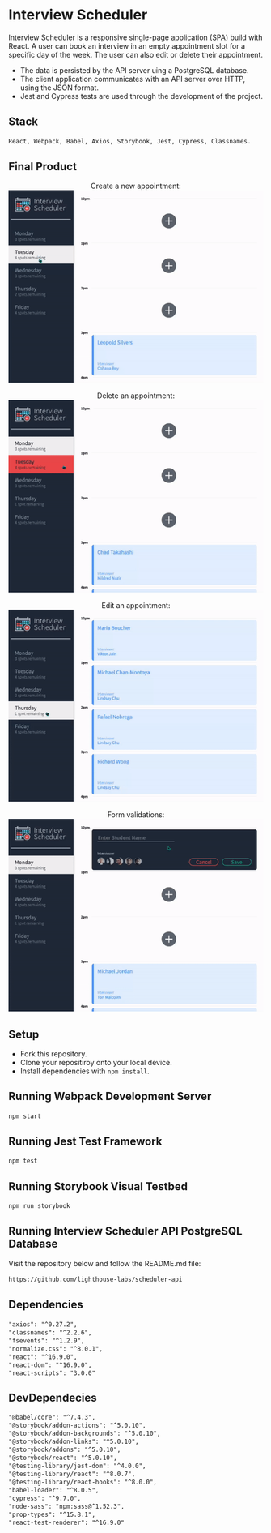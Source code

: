# Interview Scheduler

Interview Scheduler is a responsive single-page application (SPA) build with React. A user can book an interview in an empty appointment slot for a specific day of the week. The user can also edit or delete their appointment. 

- The data is persisted by the API server uing a PostgreSQL database.
- The client application communicates with an API server over HTTP, using the JSON format.
- Jest and Cypress tests are used through the development of the project.

## Stack
```sh
React, Webpack, Babel, Axios, Storybook, Jest, Cypress, Classnames.
```
## Final Product

<p align="center">Create a new appointment:
  <img 
    src="https://raw.githubusercontent.com/rafnobrega/scheduler/master/docs/Create%20new%20appointment.gif"
  >
</p>

<p align="center">Delete an appointment:
  <img 
    src="https://raw.githubusercontent.com/rafnobrega/scheduler/master/docs/Delete%20an%20appointment.gif"
  >
</p>

<p align="center">Edit an appointment:
  <img 
    src="https://raw.githubusercontent.com/rafnobrega/scheduler/master/docs/Edit%20an%20appointment.gif"
  >
</p>

<p align="center">Form validations:
  <img 
    src="https://raw.githubusercontent.com/rafnobrega/scheduler/master/docs/Validations.gif"
  >
</p>


## Setup

- Fork this repository.
- Clone your repositiroy onto your local device.
- Install dependencies with `npm install`.

## Running Webpack Development Server

```sh
npm start
```

## Running Jest Test Framework

```sh
npm test
```

## Running Storybook Visual Testbed

```sh
npm run storybook
```
## Running Interview Scheduler API PostgreSQL Database
Visit the repository below and follow the README.md file:
```sh
https://github.com/lighthouse-labs/scheduler-api
```

## Dependencies
    "axios": "^0.27.2",
    "classnames": "^2.2.6",
    "fsevents": "^1.2.9",
    "normalize.css": "^8.0.1",
    "react": "^16.9.0",
    "react-dom": "^16.9.0",
    "react-scripts": "3.0.0"

## DevDependecies
    "@babel/core": "^7.4.3",
    "@storybook/addon-actions": "^5.0.10",
    "@storybook/addon-backgrounds": "^5.0.10",
    "@storybook/addon-links": "^5.0.10",
    "@storybook/addons": "^5.0.10",
    "@storybook/react": "^5.0.10",
    "@testing-library/jest-dom": "^4.0.0",
    "@testing-library/react": "^8.0.7",
    "@testing-library/react-hooks": "^8.0.0",
    "babel-loader": "^8.0.5",
    "cypress": "^9.7.0",
    "node-sass": "npm:sass@^1.52.3",
    "prop-types": "^15.8.1",
    "react-test-renderer": "^16.9.0"